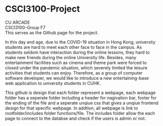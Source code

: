 # CSCI3100-Project
CU ARCADE  
CSCI3100-Group F7  
This serves as the Github page for the project.  


In this day and age, due to the COVID-19 situation in Hong Kong, university students are hard to meet each other face to face 
	in the campus. As students seldom have interaction during the online lessons, they hard to make new friends during the online 
	University life. Besides, many entertainment facilities such as cinema and theme park were forced to closed under the pandemic 
	situation, which severely limited the leisure activities that students can enjoy.  Therefore, as a group of computer software 
	developer, we would like to introduce a new entertaining-base web application to university students in CUHK.


This github is design that each folder represent a webpage, each webpage folder has a seperate folder including a header for nagivation bar, footer for the ending of the file and a seperate unqiue css that gives a unqiue frontend design for that specific webpage. In addtion, all webpage is link to rootfolder/includes folder functions/file. The includes folder allow the each page to connect to the databse and check if the users is admin or not. 
